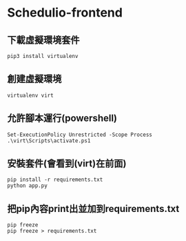 ﻿# Schedulio-frontend
 ## 下載虛擬環境套件
 ```
 pip3 install virtualenv
 ```
 
 ## 創建虛擬環境
```
virtualenv virt 
```
 ## 允許腳本運行(powershell)
 ```
Set-ExecutionPolicy Unrestricted -Scope Process
.\virt\Scripts\activate.ps1
```
## 安裝套件(會看到(virt)在前面)
```
pip install -r requirements.txt 
python app.py
 ```
 ## 把pip內容print出並加到requirements.txt 
 ```
 pip freeze
 pip freeze > requirements.txt
 ```
